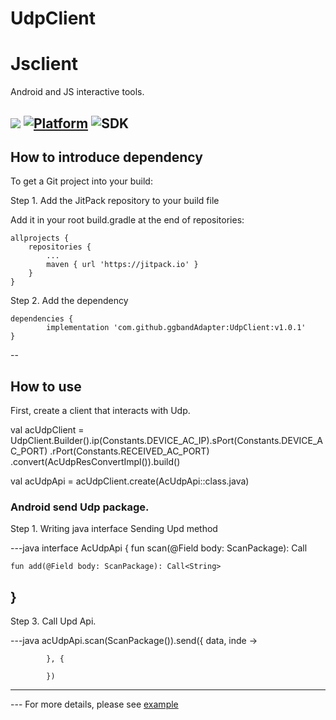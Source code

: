 # UdpClient

# Jsclient
Android and JS interactive tools.

[![](https://jitpack.io/v/ggbandAdapter/UdpClient.svg)](https://jitpack.io/#ggbandAdapter/UdpClient)
[![Platform](https://img.shields.io/badge/platform-android-green.svg)](http://developer.android.com/index.html)
![SDK](https://img.shields.io/badge/SDK-15%2B-green.svg)
--

## How to introduce dependency

To get a Git project into your build:

Step 1. Add the JitPack repository to your build file

Add it in your root build.gradle at the end of repositories:

	allprojects {
		repositories {
			...
			maven { url 'https://jitpack.io' }
		}
	}

Step 2. Add the dependency

	dependencies {
	        implementation 'com.github.ggbandAdapter:UdpClient:v1.0.1'
	}


--

## How to use

First, create a client that interacts with Udp.

  val acUdpClient = UdpClient.Builder().ip(Constants.DEVICE_AC_IP).sPort(Constants.DEVICE_AC_PORT)
        .rPort(Constants.RECEIVED_AC_PORT)
        .convert(AcUdpResConvertImpl()).build()

val acUdpApi = acUdpClient.create(AcUdpApi::class.java)
   
### Android send Udp package.

Step 1. Writing java interface Sending Upd method
   
 ---java
 interface AcUdpApi {
    fun scan(@Field body: ScanPackage): Call<ScanMessage>
    
    fun add(@Field body: ScanPackage): Call<String>
}
---

Step 3. Call Upd Api.

 ---java
    acUdpApi.scan(ScanPackage()).send({ data, inde ->
               
            }, {

            })
---
--- For more details, please see [example](https://github.com/ggbandAdapter/UdpClient/tree/master/app)

